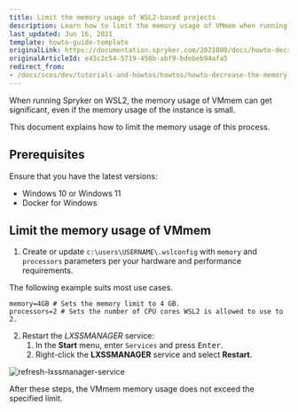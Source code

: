 ```yaml
---
title: Limit the memory usage of WSL2-based projects
description: Learn how to limit the memory usage of VMmem when running Spryker with Docker on WSL2.
last_updated: Jun 16, 2021
template: howto-guide-template
originalLink: https://documentation.spryker.com/2021080/docs/howto-decrease-the-memory-usage-of-spryker-with-docker-on-wsl2
originalArticleId: e43c2c54-5719-450b-abf9-bdebeb94afa5
redirect_from:
- /docs/scos/dev/tutorials-and-howtos/howtos/howto-decrease-the-memory-usage-of-spryker-with-docker-on-wsl2.html
---
```


When running Spryker on WSL2, the memory usage of VMmem can get significant, even if the memory usage of the instance is small.

This document explains how to limit the memory usage of this process.

## Prerequisites

Ensure that you have the latest versions:
- Windows 10 or Windows 11
- Docker for Windows

## Limit the memory usage of VMmem

1. Create or update `c:\users\USERNAME\.wslconfig` with `memory` and `processors` parameters per your hardware and performance requirements.

The following example suits most use cases.

```text
memory=4GB # Sets the memory limit to 4 GB.
processors=2 # Sets the number of CPU cores WSL2 is allowed to use to 2.
```

2. Restart the *LXSSMANAGER* service:
    1. In the **Start** menu, enter `Services` and press <kbd>Enter</kbd>.
    2. Right-click the **LXSSMANAGER** service and select **Restart**.


![refresh-lxssmanager-service](https://spryker.s3.eu-central-1.amazonaws.com/docs/Tutorials/HowTos/HowTo+-+decrease+the+memory+usage+of+Spryker+with+Docker+on+WSL2/refresh-lxssmanager-service.png)

After these steps, the VMmem memory usage does not exceed the specified limit.
